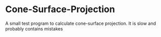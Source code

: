 # Cone-Surface-Projection
A small test program to calculate cone-surface projection. It is slow and probably contains mistakes
